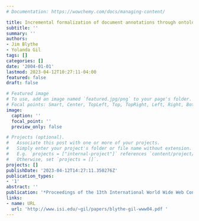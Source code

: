 ```yaml
---
# Documentation: https://wowchemy.com/docs/managing-content/

title: Incremental formalization of document annotations through ontology-based paraphrasing
subtitle: ''
summary: ''
authors:
- Jim Blythe
- Yolanda Gil
tags: []
categories: []
date: '2004-01-01'
lastmod: 2023-04-12T10:27:11-04:00
featured: false
draft: false

# Featured image
# To use, add an image named `featured.jpg/png` to your page's folder.
# Focal points: Smart, Center, TopLeft, Top, TopRight, Left, Right, BottomLeft, Bottom, BottomRight.
image:
  caption: ''
  focal_point: ''
  preview_only: false

# Projects (optional).
#   Associate this post with one or more of your projects.
#   Simply enter your project's folder or file name without extension.
#   E.g. `projects = ["internal-project"]` references `content/project/deep-learning/index.md`.
#   Otherwise, set `projects = []`.
projects: []
publishDate: '2023-04-12T14:27:11.350276Z'
publication_types:
- '1'
abstract: ''
publication: '*Proceedings of the 13th International World Wide Web Conference (WWW)*'
links:
- name: URL
  url: 'http://www.isi.edu/~gil/papers/blythe-gil-www04.pdf '
---
```

